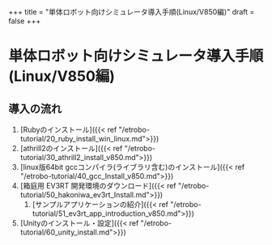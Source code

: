 +++
title = "単体ロボット向けシミュレータ導入手順(Linux/V850編)"
draft = false
+++

# 単体ロボット向けシミュレータ導入手順(Linux/V850編)



## 導入の流れ

1. [Rubyのインストール]({{< ref "/etrobo-tutorial/20_ruby_install_win_linux.md">}})
1. [athrill2のインストール]({{< ref "/etrobo-tutorial/30_athrill2_install_v850.md">}})
1. [linux版64bit gccコンパイラ(ライブラリ含む)のインストール]({{< ref "/etrobo-tutorial/40_gcc_Install_v850.md">}})
1. [箱庭用 EV3RT 開発環境のダウンロード]({{< ref "/etrobo-tutorial/50_hakoniwa_ev3rt_Install.md">}})
    1. [サンプルアプリケーションの紹介]({{< ref "/etrobo-tutorial/51_ev3rt_app_introduction_v850.md">}})
1. [Unityのインストール・設定]({{< ref "/etrobo-tutorial/60_unity_install.md">}})